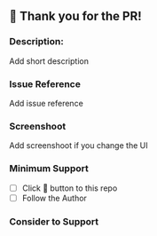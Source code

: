 ## 👋 Thank you for the PR!

### Description:

Add short description

### Issue Reference

Add issue reference

### Screenshoot

Add screenshoot if you change the UI

### Minimum Support

- [ ] Click 🌟 button to this repo
- [ ] Follow the Author

### Consider to Support
